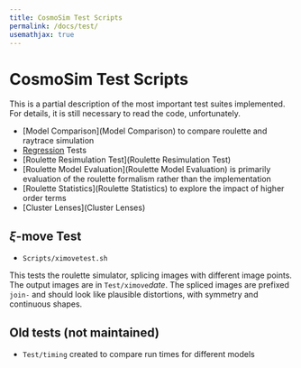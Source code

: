 ```yaml
---
title: CosmoSim Test Scripts
permalink: /docs/test/
usemathjax: true
---
```


# CosmoSim Test Scripts

This is a partial description of the most important test
suites implemented.
For details, it is still necessary to read the code, unfortunately.

+ [Model Comparison](Model Comparison) to compare roulette and raytrace simulation
+ [Regression](Regression) Tests
+ [Roulette Resimulation Test](Roulette Resimulation Test)
+ [Roulette Model Evaluation](Roulette Model Evaluation)
  is primarily evaluation of the roulette formalism rather than 
  the implementation
+ [Roulette Statistics](Roulette Statistics) to explore the impact of higher order terms
+ [Cluster Lenses](Cluster Lenses) 

## $\xi$-move Test

+ `Scripts/ximovetest.sh`

This tests the roulette simulator, splicing images with 
different image points.
The output images are in `Test/ximove`*date*.  The spliced
images are prefixed `join-` and should look like plausible
distortions, with symmetry and continuous shapes.

## Old tests (not maintained)

+ `Test/timing` created to compare run times for different models
